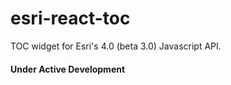 # esri-react-toc
TOC widget for Esri's 4.0 (beta 3.0) Javascript API.

#### Under Active Development
